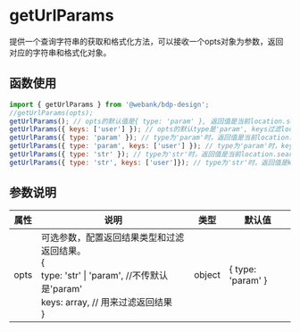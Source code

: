 # getUrlParams
提供一个查询字符串的获取和格式化方法，可以接收一个opts对象为参数，返回对应的字符串和格式化对象。

## 函数使用

```js
import { getUrlParams } from '@webank/bdp-design';
//getUrlParams(opts); 
getUrlParams(); // opts的默认值是{ type: 'param' }, 返回值是当前location.search的格式化对象：{ user: 'xx', useId: 11  }
getUrlParams({ keys: ['user'] }); // opts的默认type是'param', keys过滤location.search的格式化对象，返回值：{ user: 'xx' }
getUrlParams({ type: 'param' }); // type为'param'时，返回值是当前location.search的格式化对象：{ user: 'xx', useId: 11  }
getUrlParams({ type: 'param', keys: ['user'] }); // type为'param'时，keys过滤location.search的格式化对象，返回值：{ user: 'xx' }
getUrlParams({ type: 'str' }); // type为'str'时，返回值是当前location.search: user=xx&useId=11&name=sss
getUrlParams({ type: 'str', keys: ['user']}); // type为'str'时，返回值是keys过滤的查询字符串user=xx
```

## 参数说明
| 属性  | 说明                      | 类型                                    |  默认值              |
| ----- | -------------------------- | --------------------------------------- |------------------ |
| opts | 可选参数，配置返回结果类型和过滤返回结果。<br/> \{ <br/>type: 'str' \| 'param', //不传默认是'param' <br/>keys: array, // 用来过滤返回结果<br/>\} | object | \{ type: 'param' \} |